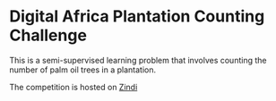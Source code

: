 # Digital Africa Plantation Counting Challenge

This is a semi-supervised learning problem that involves counting the number of palm oil trees in a plantation.

The competition is hosted on [Zindi](https://zindi.africa/competitions/digital-africa-plantation-counting-challenge)

